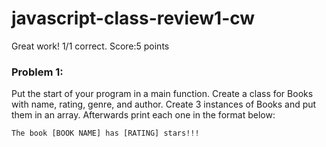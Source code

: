 # javascript-class-review1-cw
Great work! 1/1 correct. Score:5 points
### Problem 1:

Put the start of your program in a main function. Create a class for Books with name, rating, genre, and author. Create 3 instances of Books and put them in an array. Afterwards print each one in the format below:
```
The book [BOOK NAME] has [RATING] stars!!!
```
